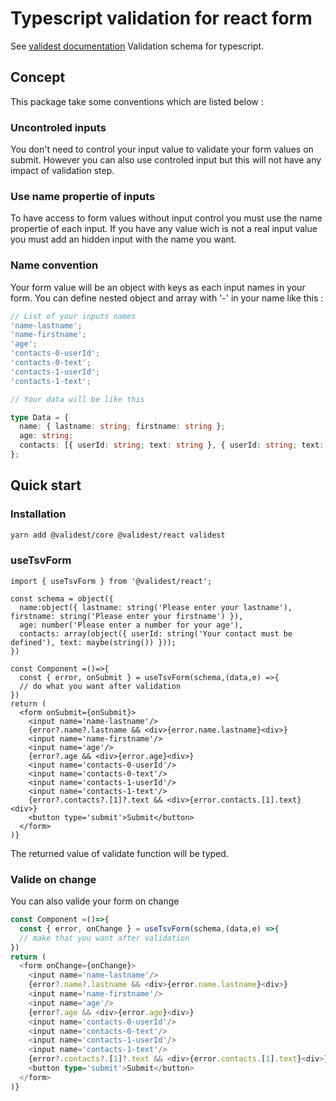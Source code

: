 # Typescript validation for react form

See [validest documentation](https://validest.dev)
Validation schema for typescript.

## Concept

This package take some conventions which are listed below :

### Uncontroled inputs

You don't need to control your input value to validate your form values on submit. However you can also use controled input but this will not have any impact of validation step.

### Use name propertie of inputs

To have access to form values without input control you must use the name propertie of each input.
If you have any value wich is not a real input value you must add an hidden input with the name you want.

### Name convention

Your form value will be an object with keys as each input names in your form.
You can define nested object and array with '-' in your name like this :

```ts
// List of your inputs names
'name-lastname';
'name-firstname';
'age';
'contacts-0-userId';
'contacts-0-text';
'contacts-1-userId';
'contacts-1-text';

// Your data will be like this

type Data = {
  name: { lastname: string; firstname: string };
  age: string;
  contacts: [{ userId: string; text: string }, { userId: string; text: string }];
};
```

## Quick start

### Installation

```sh
yarn add @validest/core @validest/react validest
```

### useTsvForm

```tsx
import { useTsvForm } from '@validest/react';

const schema = object({
  name:object({ lastname: string('Please enter your lastname'), firstname: string('Please enter your firstname') }),
  age: number('Please enter a number for your age'),
  contacts: array(object({ userId: string('Your contact must be defined'), text: maybe(string()) }));
})

const Component =()=>{
  const { error, onSubmit } = useTsvForm(schema,(data,e) =>{
  // do what you want after validation
})
return (
  <form onSubmit={onSubmit}>
    <input name='name-lastname'/>
    {error?.name?.lastname && <div>{error.name.lastname}<div>}
    <input name='name-firstname'/>
    <input name='age'/>
    {error?.age && <div>{error.age}<div>}
    <input name='contacts-0-userId'/>
    <input name='contacts-0-text'/>
    <input name='contacts-1-userId'/>
    <input name='contacts-1-text'/>
    {error?.contacts?.[1]?.text && <div>{error.contacts.[1].text}<div>}
    <button type='submit'>Submit</button>
  </form>
)}
```

The returned value of validate function will be typed.

### Valide on change

You can also valide your form on change

```ts
const Component =()=>{
  const { error, onChange } = useTsvForm(schema,(data,e) =>{
  // make that you want after validation
})
return (
  <form onChange={onChange}>
    <input name='name-lastname'/>
    {error?.name?.lastname && <div>{error.name.lastname}<div>}
    <input name='name-firstname'/>
    <input name='age'/>
    {error?.age && <div>{error.age}<div>}
    <input name='contacts-0-userId'/>
    <input name='contacts-0-text'/>
    <input name='contacts-1-userId'/>
    <input name='contacts-1-text'/>
    {error?.contacts?.[1]?.text && <div>{error.contacts.[1].text}<div>}
    <button type='submit'>Submit</button>
  </form>
)}
```
